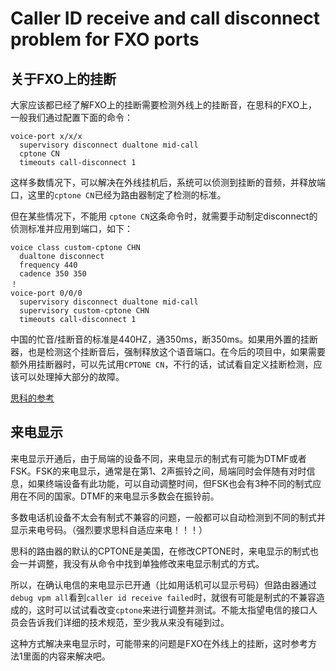 # Caller ID receive and call disconnect problem for FXO ports


## 关于FXO上的挂断

大家应该都已经了解FXO上的挂断需要检测外线上的挂断音，在思科的FXO上，一般我们通过配置下面的命令：

```
voice-port x/x/x
  supervisory disconnect dualtone mid-call
  cptone CN
  timeouts call-disconnect 1
```

这样多数情况下，可以解决在外线挂机后，系统可以侦测到挂断的音频，并释放端口，这里的`cptone CN`已经为路由器制定了检测的标准。

但在某些情况下，不能用 `cptone CN`这条命令时，就需要手动制定disconnect的侦测标准并应用到端口，如下：



```
voice class custom-cptone CHN
  dualtone disconnect
  frequency 440
  cadence 350 350
！
voice-port 0/0/0
  supervisory disconnect dualtone mid-call
  supervisory custom-cptone CHN
  timeouts call-disconnect 1
```

中国的忙音/挂断音的标准是440HZ，通350ms，断350ms。如果用外置的挂断器，也是检测这个挂断音后，强制释放这个语音端口。在今后的项目中，如果需要额外用挂断器时，可以先试用`CPTONE CN`，不行的话，试试看自定义挂断检测，应该可以处理掉大部分的故障。

[思科的参考](http://www.cisco.com/en/US/docs/ios/12_1/12_1xm/feature/guide/dt_dscon.html)

## 来电显示

来电显示开通后，由于局端的设备不同，来电显示的制式有可能为DTMF或者FSK。FSK的来电显示，通常是在第1、2声振铃之间，局端同时会伴随有对时信息，如果终端设备有此功能，可以自动调整时间，但FSK也会有3种不同的制式应用在不同的国家。DTMF的来电显示多数会在振铃前。

多数电话机设备不太会有制式不兼容的问题，一般都可以自动检测到不同的制式并显示来电号码。（强烈要求思科自适应来电！！！）

思科的路由器的默认的CPTONE是美国，在修改CPTONE时，来电显示的制式也会一并调整，我没有从命令中找到单独修改来电显示制式的方式。

所以，在确认电信的来电显示已开通（比如用话机可以显示号码）但路由器通过`debug vpm all`看到`caller id receive failed`时，就很有可能是制式的不兼容造成的，这时可以试试看改变`cptone`来进行调整并测试。不能太指望电信的接口人员会告诉我们详细的技术规范，至少我从来没有碰到过。

这种方式解决来电显示时，可能带来的问题是FXO在外线上的挂断，这时参考方法1里面的内容来解决吧。

